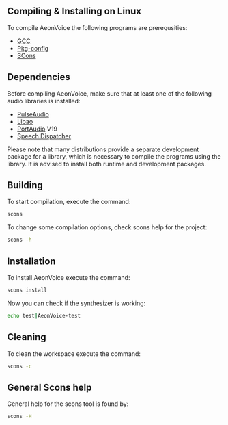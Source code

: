 ## Compiling & Installing on Linux

To compile AeonVoice the following programs are prerequsities:

* [GCC](https://gcc.gnu.org)
* [Pkg-config](https://www.freedesktop.org/wiki/Software/pkg-config/)
* [SCons](https://github.com/SCons/scons)

## Dependencies

Before compiling AeonVoice, make sure that at least one of the following audio libraries is installed:

* [PulseAudio](https://www.freedesktop.org/wiki/Software/PulseAudio/)
* [Libao](https://www.xiph.org/ao/)
* [PortAudio](http://www.portaudio.com) V19
* [Speech Dispatcher](https://freebsoft.org/speechd)

Please note that many distributions provide a separate development package for a library, which is necessary to compile the programs using the library. It is advised to install both runtime and development packages.

## Building

To start compilation, execute the command:

```bash
scons
```

To change some compilation options, check scons help for the project:

```bash
scons -h
```

## Installation

To install AeonVoice execute the command:

```bash
scons install
```

Now you can check if the synthesizer is working:

```bash
echo test|AeonVoice-test
```

## Cleaning

To clean the workspace execute the command:

```bash
scons -c
```

## General Scons help

General help for the scons tool is found by:

```bash
scons -H
```